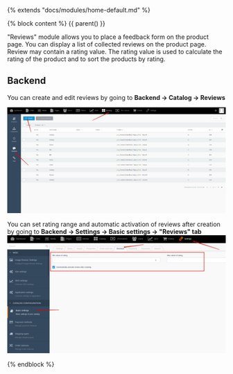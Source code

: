 {% extends "docs/modules/home-default.md" %}

{% block content %}
{{ parent() }}

"Reviews" module allows you to place a feedback form on the product page.
You can display a list of collected reviews on the product page.
Review may contain a rating value.
The rating value is used to calculate the rating of the product and to sort the products by rating.

## Backend

You can create and edit reviews by going to **Backend -> Catalog -> Reviews**

![](./../../assets/images/backend-review-1.png)

You can set rating range and automatic activation of reviews after creation by going to **Backend -> Settings -> Basic settings -> "Reviews" tab**
![](./../../assets/images/backend-settings-11.png)

{% endblock %}
